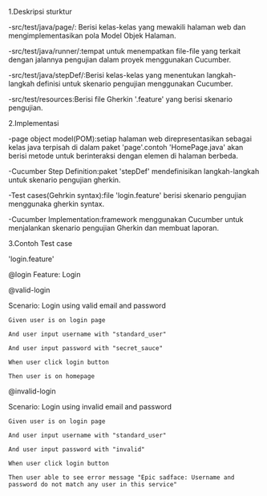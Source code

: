 1.Deskripsi sturktur

-src/test/java/page/: Berisi kelas-kelas yang mewakili halaman web dan mengimplementasikan pola Model Objek Halaman.

-src/test/java/runner/:tempat untuk menempatkan file-file yang terkait dengan jalannya pengujian dalam proyek menggunakan Cucumber.

-src/test/java/stepDef/:Berisi kelas-kelas yang menentukan langkah-langkah definisi untuk skenario pengujian menggunakan Cucumber.

-src/test/resources:Berisi file Gherkin '.feature' yang berisi skenario pengujian.


2.Implementasi

-page object model(POM):setiap halaman web direpresentasikan sebagai kelas java terpisah di dalam paket 'page'.contoh 'HomePage.java' akan berisi metode untuk berinteraksi dengan elemen di halaman berbeda.

-Cucumber Step Definition:paket 'stepDef' mendefinisikan langkah-langkah untuk skenario pengujian gherkin.

-Test cases(Gehrkin syntax):file 'login.feature' berisi skenario pengujian menggunaka gherkin syntax.

-Cucumber Implementation:framework menggunakan Cucumber untuk menjalankan skenario pengujian Gherkin dan membuat laporan.


3.Contoh Test case

'login.feature'

@login
Feature: Login

@valid-login

  Scenario: Login using valid email and password
  
    Given user is on login page
    
    And user input username with "standard_user"
    
    And user input password with "secret_sauce"
    
    When user click login button
    
    Then user is on homepage

  @invalid-login
  
  Scenario: Login using invalid email and password
  
    Given user is on login page
    
    And user input username with "standard_user"
    
    And user input password with "invalid"
    
    When user click login button
    
    Then user able to see error message "Epic sadface: Username and password do not match any user in this service"




